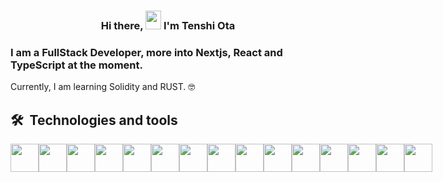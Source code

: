 <h3 align="center">
Hi there, <img src="https://media.giphy.com/media/hvRJCLFzcasrR4ia7z/giphy.gif" width="25px" height="30px" /> I'm Tenshi Ota</a>
<!-- Hi there, <img src="https://media.giphy.com/media/hvRJCLFzcasrR4ia7z/giphy.gif" width="25px" height="30px" /> I'm <a href="https://cvdesignr.com/p/6324e0eba60b5" target="_blank" rel="noreferrer">Tenshi Ota</a> -->
</h3>

### I am a FullStack Developer, more into Nextjs, React and TypeScript at the moment.

Currently, I am learning Solidity and RUST. 🤓

## 🛠  Technologies and tools

<div style="display: flex">
<img align="center" src="https://seeklogo.com/images/R/react-logo-7B3CE81517-seeklogo.com.png" height="45px">
<img align="center" src="https://seeklogo.com/images/N/next-js-icon-logo-EE302D5DBD-seeklogo.com.png" height="45px">
<img align="center" src="https://seeklogo.com/images/T/typescript-logo-B29A3F462D-seeklogo.com.png" height="45px">
<img align="center" src="https://seeklogo.com/images/V/vuejs-logo-17D586B587-seeklogo.com.png" height="45px">
<img align="center" src="https://seeklogo.com/images/N/nodejs-logo-FBE122E377-seeklogo.com.png" height="45px">
<img align="center" src="https://seeklogo.com/images/J/javascript-js-logo-2949701702-seeklogo.com.png" height="45px">
<img align="center" src="https://seeklogo.com/images/T/tailwind-css-logo-5AD4175897-seeklogo.com.png" height="45px">
<img align="center" src="https://seeklogo.com/images/B/bootstrap-logo-3C30FB2A16-seeklogo.com.png" height="45px">
<img align="center" src="https://seeklogo.com/images/C/css-3-logo-AF06D75231-seeklogo.com.png" height="45px">
<img align="center" src="https://seeklogo.com/images/H/html5-without-wordmark-color-logo-14D252D878-seeklogo.com.png" height="45px">
<img align="center" src="https://seeklogo.com/images/R/rust-logo-E6517C759B-seeklogo.com.png" height="45px">
<img align="center" src="https://seeklogo.com/images/S/solidity-logo-D29CC3EB00-seeklogo.com.png?v=637807957510000000" height="45px">
<img align="center" src="https://seeklogo.com/images/S/solana-sol-logo-12828AD23D-seeklogo.com.png?v=637944448890000000" height="45px">
<img align="center" src="https://seeklogo.com/images/M/mongodb-logo-655F7D542D-seeklogo.com.png" height="45px">
<img align="center" src="https://seeklogo.com/images/M/mysql-logo-69B39F7D18-seeklogo.com.png" height="45px">
</div>
<!-- ![JavaScript](https://img.shields.io/badge/-JavaScript-black?style=flat-square&logo=javascript)
![Nodejs](https://img.shields.io/badge/-Nodejs-black?style=flat-square&logo=Node.js)
![Python](https://img.shields.io/badge/-Python-black?style=flat-square&logo=Python)
![React](https://img.shields.io/badge/-React-black?style=flat-square&logo=react)
![React](https://seeklogo.com/images/R/react-logo-7B3CE81517-seeklogo.com.png)
![Java](https://img.shields.io/badge/-java-E34A86?style=flat-square&logo=java)
![C++](https://img.shields.io/badge/-C++-00599C?style=flat-square&logo=c)
![HTML5](https://img.shields.io/badge/-HTML5-E34F26?style=flat-square&logo=html5&logoColor=white)
![CSS3](https://img.shields.io/badge/-CSS3-1572B6?style=flat-square&logo=css3)
![Bootstrap](https://img.shields.io/badge/-Bootstrap-563D7C?style=flat-square&logo=bootstrap)
![TypeScript](https://img.shields.io/badge/-TypeScript-007ACC?style=flat-square&logo=typescript)
![MongoDB](https://img.shields.io/badge/-MongoDB-black?style=flat-square&logo=mongodb)
![MySQL](https://img.shields.io/badge/-MySQL-black?style=flat-square&logo=mysql)
![Docker](https://img.shields.io/badge/-Docker-black?style=flat-square&logo=docker)
![Amazon AWS](https://img.shields.io/badge/Amazon%20AWS-232F3E?style=flat-square&logo=amazon-aws)
![Git](https://img.shields.io/badge/-Git-black?style=flat-square&logo=git)
![GitHub](https://img.shields.io/badge/-GitHub-181717?style=flat-square&logo=github) -->

<!-- <div align="center"> -->

<!-- <img height="180em" src="https://github-readme-stats.vercel.app/api?username=padrone1225&show_icons=true&theme=github_dark&count_private=true"/> -->
<!-- <img height="180em" src="https://github-readme-stats.vercel.app/api/top-langs/?username=padrone1225&layout=compact&langs_count=7&theme=github_dark"/> -->

<!-- <img align="center" src="https://github-readme-streak-stats.herokuapp.com/?user=padrone1225&&theme=tokyonight" alt="padrone1225" /> -->

<!-- <img align="center" width="100%" src="https://activity-graph.herokuapp.com/graph?username=padrone1225&bg_color=0D1117&color=5BCDEC&line=5BCDEC&point=FFFFFF&hide_border=true" alt="padrone1225" /> -->

<!-- <br> -->

<!-- ## 🏆 GitHub Trophies

![](https://github-profile-trophy.vercel.app/?username=padrone1225&theme=radical&no-frame=false&no-bg=true&margin-w=4) -->

<!-- ![Github Stats](https://github-readme-stats.vercel.app/api?username=padrone1225&count_private=true&show_icons=true&include_all_commits=true)
![Top Langs](https://github-readme-stats.vercel.app/api/top-langs/?username=padrone1225&hide=TeX&layout=compact)
[![GitHub Streak](https://streak-stats.demolab.com/?user=padrone1225)](https://git.io/streak-stats) -->
